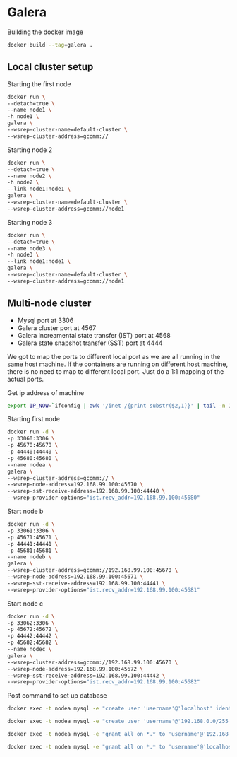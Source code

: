 # Galera

Building the docker image
```sh
docker build --tag=galera .
```
## Local cluster setup
Starting the first node
``` sh
docker run \
--detach=true \
--name node1 \
-h node1 \
galera \
--wsrep-cluster-name=default-cluster \
--wsrep-cluster-address=gcomm://
```

Starting node 2
``` sh
docker run \
--detach=true \
--name node2 \
-h node2 \
--link node1:node1 \
galera \
--wsrep-cluster-name=default-cluster \
--wsrep-cluster-address=gcomm://node1
```

Starting node 3
```sh
docker run \
--detach=true \
--name node3 \
-h node3 \
--link node1:node1 \
galera \
--wsrep-cluster-name=default-cluster \
--wsrep-cluster-address=gcomm://node1
```

## Multi-node cluster
* Mysql port at 3306
* Galera cluster port at 4567
* Galera increamental state transfer (IST) port at 4568
* Galera state snapshot transfer (SST) port at 4444

We got to map the ports to different local port as we are all running in the same host machine.
If the containers are running on different host machine, there is no need to map to different local port. Just do a 1:1 mapping of the actual ports.

Get ip address of machine
```sh
export IP_NOW=`ifconfig | awk '/inet /{print substr($2,1)}' | tail -n 1`
```


Starting first node
```sh
docker run -d \
-p 33060:3306 \
-p 45670:45670 \
-p 44440:44440 \
-p 45680:45680 \
--name nodea \
galera \
--wsrep-cluster-address=gcomm:// \
--wsrep-node-address=192.168.99.100:45670 \
--wsrep-sst-receive-address=192.168.99.100:44440 \
--wsrep-provider-options="ist.recv_addr=192.168.99.100:45680"
```

Start node b

```sh
docker run -d \
-p 33061:3306 \
-p 45671:45671 \
-p 44441:44441 \
-p 45681:45681 \
--name nodeb \
galera \
--wsrep-cluster-address=gcomm://192.168.99.100:45670 \
--wsrep-node-address=192.168.99.100:45671 \
--wsrep-sst-receive-address=192.168.99.100:44441 \
--wsrep-provider-options="ist.recv_addr=192.168.99.100:45681"
```

Start node c

```sh
docker run -d \
-p 33062:3306 \
-p 45672:45672 \
-p 44442:44442 \
-p 45682:45682 \
--name nodec \
galera \
--wsrep-cluster-address=gcomm://192.168.99.100:45670 \
--wsrep-node-address=192.168.99.100:45672 \
--wsrep-sst-receive-address=192.168.99.100:44442 \
--wsrep-provider-options="ist.recv_addr=192.168.99.100:45682"
```

Post command to set up database
```sh
docker exec -t nodea mysql -e "create user 'username'@'localhost' identified by 'user_password';"

docker exec -t nodea mysql -e "create user 'username'@'192.168.0.0/255.255.0.0' identified by 'user_password';"

docker exec -t nodea mysql -e "grant all on *.* to 'username'@'192.168.0.0/255.255.0.0';"

docker exec -t nodea mysql -e "grant all on *.* to 'username'@'localhost';"
```
